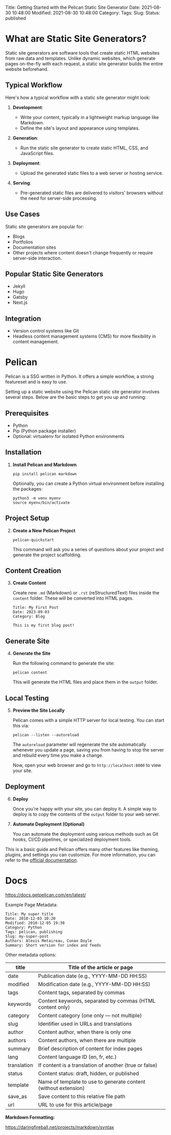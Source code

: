 Title: Getting Started with the Pelican Static Site Generator
Date: 2021-08-30 10:48:00
Modified: 2021-08-30 10:48:00
Category: 
Tags: 
Slug:
Status: published

# What are Static Site Generators?

Static site generators are software tools that create static HTML websites from raw data and templates. Unlike dynamic websites, which generate pages on-the-fly with each request, a static site generator builds the entire website beforehand. 

## Typical Workflow

Here's how a typical workflow with a static site generator might look:

1. **Development**: 
    - Write your content, typically in a lightweight markup language like Markdown.
    - Define the site's layout and appearance using templates.
  
2. **Generation**: 
    - Run the static site generator to create static HTML, CSS, and JavaScript files.
  
3. **Deployment**: 
    - Upload the generated static files to a web server or hosting service.
  
4. **Serving**: 
    - Pre-generated static files are delivered to visitors' browsers without the need for server-side processing.

## Use Cases

Static site generators are popular for:
- Blogs
- Portfolios
- Documentation sites
- Other projects where content doesn't change frequently or require server-side interaction.

## Popular Static Site Generators
- Jekyll
- Hugo
- Gatsby
- Next.js

## Integration
- Version control systems like Git
- Headless content management systems (CMS) for more flexibility in content management.

# Pelican
Pelican is a SSG written in Python.  It offers a simple workflow, a strong featureset and is easy to use.

Setting up a static website using the Pelican static site generator involves several steps. Below are the basic steps to get you up and running:

## Prerequisites

- Python
- Pip (Python package installer)
- Optional: virtualenv for isolated Python environments

## Installation

1. **Install Pelican and Markdown**

    ```
    pip install pelican markdown
    ```

    Optionally, you can create a Python virtual environment before installing the packages:

    ```
    python3 -m venv myenv
    source myenv/bin/activate
    ```

## Project Setup

2. **Create a New Pelican Project**

    ```
    pelican-quickstart
    ```

    This command will ask you a series of questions about your project and generate the project scaffolding.

## Content Creation

3. **Create Content**

    Create new `.md` (Markdown) or `.rst` (reStructuredText) files inside the `content` folder. These will be converted into HTML pages.

    ```
    Title: My First Post
    Date: 2023-09-03
    Category: Blog

    This is my first blog post!
    ```

## Generate Site

4. **Generate the Site**

    Run the following command to generate the site:

    ```
    pelican content
    ```

    This will generate the HTML files and place them in the `output` folder.

## Local Testing

5. **Preview the Site Locally**

    Pelican comes with a simple HTTP server for local testing.  You can start this via:

    ```
    pelican --listen --autoreload
    ```

    The ```autoreload``` parameter will regenerate the site automatically whenever you update a page, saving you from having to stop the server and rebuild every time you make a change.

    Now, open your web browser and go to `http://localhost:8000` to view your site.

## Deployment

6. **Deploy**

    Once you're happy with your site, you can deploy it. A simple way to deploy is to copy the contents of the `output` folder to your web server.

7. **Automate Deployment (Optional)**

    You can automate the deployment using various methods such as Git hooks, CI/CD pipelines, or specialized deployment tools.

This is a basic guide and Pelican offers many other features like theming, plugins, and settings you can customize. For more information, you can refer to the [official documentation](http://docs.getpelican.com/).

# Docs
https://docs.getpelican.com/en/latest/

Example Page Metadata:

    Title: My super title
    Date: 2010-12-03 10:20
    Modified: 2010-12-05 19:30
    Category: Python
    Tags: pelican, publishing
    Slug: my-super-post
    Authors: Alexis Metaireau, Conan Doyle
    Summary: Short version for index and feeds

Other metadata options:

| title | Title of the article or page |
|-------|------------------------------|
| date | Publication date (e.g., YYYY-MM-DD HH:SS) |
| modified | Modification date (e.g., YYYY-MM-DD HH:SS) |
| tags | Content tags, separated by commas |
| keywords | Content keywords, separated by commas (HTML content only) |
| category | Content category (one only — not multiple) |
| slug | Identifier used in URLs and translations |
| author | Content author, when there is only one |
| authors | Content authors, when there are multiple |
| summary | Brief description of content for index pages |
| lang | Content language ID (en, fr, etc.) |
| translation | If content is a translation of another (true or false) |
| status | Content status: draft, hidden, or published |
| template | Name of template to use to generate content (without extension) |
| save_as | Save content to this relative file path |
| url | URL to use for this article/page |

**Markdown Formatting:**

https://daringfireball.net/projects/markdown/syntax